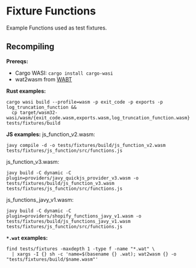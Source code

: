 # Fixture Functions

Example Functions used as test fixtures.

## Recompiling

**Prereqs:**
- Cargo WASI: `cargo install cargo-wasi`
- wat2wasm from [WABT](https://github.com/WebAssembly/wabt)


**Rust examples:**
```
cargo wasi build --profile=wasm -p exit_code -p exports -p log_truncation_function &&
  cp target/wasm32-wasi/wasm/{exit_code.wasm,exports.wasm,log_truncation_function.wasm} tests/fixtures/build
```

**JS examples:**
js_function_v2.wasm:
```
javy compile -d -o tests/fixtures/build/js_function_v2.wasm tests/fixtures/js_function/src/functions.js
```

js_function_v3.wasm:
```
javy build -C dynamic -C plugin=providers/javy_quickjs_provider_v3.wasm -o tests/fixtures/build/js_function_v3.wasm tests/fixtures/js_function/src/functions.js
```

js_functions_javy_v1.wasm:
```
javy build -C dynamic -C plugin=providers/shopify_functions_javy_v1.wasm -o tests/fixtures/build/js_functions_javy_v1.wasm tests/fixtures/js_function/src/functions.js
```

**`*.wat` examples:**
```
find tests/fixtures -maxdepth 1 -type f -name "*.wat" \
  | xargs -I {} sh -c 'name=$(basename {} .wat); wat2wasm {} -o "tests/fixtures/build/$name.wasm"'
```
